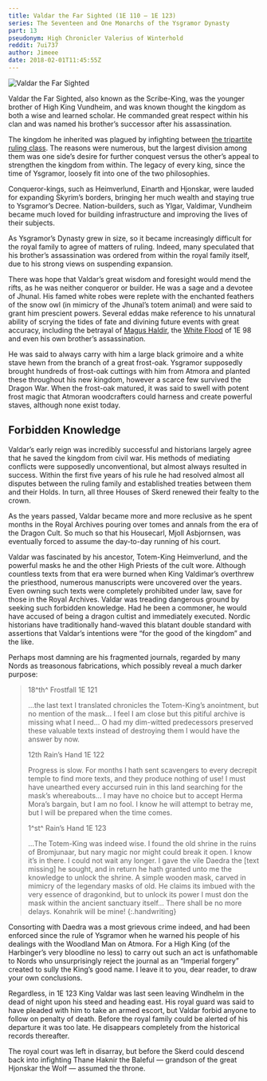```yaml
---
title: Valdar the Far Sighted (1E 110 — 1E 123)
series: The Seventeen and One Monarchs of the Ysgramor Dynasty
part: 13
pseudonym: High Chronicler Valerius of Winterhold
reddit: 7ui737
author: Jimeee
date: 2018-02-01T11:45:55Z
---
```


![Valdar the Far Sighted][banner]

Valdar the Far Sighted, also known as the Scribe-King, was the younger brother
of High King Vundheim, and was known thought the kingdom as both a wise and
learned scholar. He commanded great respect within his clan and was named his
brother’s successor after his assassination.

The kingdom he inherited was plagued by infighting between [the tripartite
ruling class][0]. The reasons were numerous, but the largest division among them
was one side’s desire for further conquest versus the other’s appeal to
strengthen the kingdom from within. The legacy of every king, since the time of
Ysgramor, loosely fit into one of the two philosophies.

Conqueror-kings, such as Heimverlund, Einarth and Hjonskar, were lauded for
expanding Skyrim’s borders, bringing her much wealth and staying true to
Ysgramor’s Decree. Nation-builders, such as Ylgar, Valdimar, Vundheim became
much loved for building infrastructure and improving the lives of their
subjects.

As Ysgramor’s Dynasty grew in size, so it became increasingly difficult for the
royal family to agree of matters of ruling. Indeed, many speculated that his
brother’s assassination was ordered from within the royal family itself, due to
his strong views on suspending expansion.

There was hope that Valdar’s great wisdom and foresight would mend the rifts, as
he was neither conqueror or builder. He was a sage and a devotee of Jhunal. His
famed white robes were replete with the enchanted feathers of the snow owl (in
mimicry of the Jhunal’s totem animal) and were said to grant him prescient
powers. Several eddas make reference to his unnatural ability of scrying the
tides of fate and divining future events with great accuracy, including the
betrayal of [Magus Haldir][1], the [White Flood][2] of 1E 98 and even his own
brother’s assassination.

He was said to always carry with him a large black grimoire and a white stave
hewn from the branch of a great frost-oak. Ysgramor supposedly brought hundreds
of frost-oak cuttings with him from Atmora and planted these throughout his new
kingdom, however a scarce few survived the Dragon War. When the frost-oak
matured, it was said to swell with potent frost magic that Atmoran woodcrafters
could harness and create powerful staves, although none exist today.

## Forbidden Knowledge

Valdar’s early reign was incredibly successful and historians largely agree that
he saved the kingdom from civil war. His methods of mediating conflicts were
supposedly unconventional, but almost always resulted in success. Within the
first five years of his rule he had resolved almost all disputes between the
ruling family and established treaties between them and their Holds. In turn,
all three Houses of Skerd renewed their fealty to the crown.

As the years passed, Valdar became more and more reclusive as he spent months in
the Royal Archives pouring over tomes and annals from the era of the Dragon
Cult. So much so that his Housecarl, Mjoll Asbjornsen, was eventually forced to
assume the day-to-day running of his court.

Valdar was fascinated by his ancestor, Totem-King Heimverlund, and the powerful
masks he and the other High Priests of the cult wore. Although countless texts
from that era were burned when King Valdimar’s overthrew the priesthood,
numerous manuscripts were uncovered over the years. Even owning such texts were
completely prohibited under law, save for those in the Royal Archives. Valdar
was treading dangerous ground by seeking such forbidden knowledge. Had he been a
commoner, he would have accused of being a dragon cultist and immediately
executed. Nordic historians have traditionally hand-waved this blatant double
standard with assertions that Valdar’s intentions were “for the good of the
kingdom” and the like.

Perhaps most damning are his fragmented journals, regarded by many Nords as
treasonous fabrications, which possibly reveal a much darker purpose:

> 18^th^ Frostfall 1E 121
>
> …the last text I translated chronicles the Totem-King’s anointment, but no
> mention of the mask… I feel I am close but this pitiful archive is missing
> what I need… O had my dim-witted predecessors preserved these valuable texts
> instead of destroying them I would have the answer by now.
>
> 12th Rain’s Hand 1E 122
>
> Progress is slow. For months I hath sent scavengers to every decrepit temple
> to find more texts, and they produce nothing of use! I must have unearthed
> every accursed ruin in this land searching for the mask’s whereabouts… I may
> have no choice but to accept Herma Mora’s bargain, but I am no fool. I know he
> will attempt to betray me, but I will be prepared when the time comes.
>
> 1^st^ Rain’s Hand 1E 123
>
> …The Totem-King was indeed wise. I found the old shrine in the ruins of
> Bromjunaar, but nary magic nor might could break it open. I know it’s in
> there. I could not wait any longer. I gave the vile Daedra the [text missing]
> he sought, and in return he hath granted unto me the knowledge to unlock the
> shrine. A simple wooden mask, carved in mimicry of the legendary masks of old.
> He claims its imbued with the very essence of dragonkind, but to unlock its
> power I must don the mask within the ancient sanctuary itself… There shall be
> no more delays. Konahrik will be mine!
{:.handwriting}

Consorting with Daedra was a most grievous crime indeed, and had been enforced
since the rule of Ysgramor when he warned his people of his dealings with the
Woodland Man on Atmora. For a High King (of the Harbinger’s very bloodline no
less) to carry out such an act is unfathomable to Nords who unsurprisingly
reject the journal as an “Imperial forgery” created to sully the King’s good
name. I leave it to you, dear reader, to draw your own conclusions.

Regardless, in 1E 123 King Valdar was last seen leaving Windhelm in the dead of
night upon his steed and heading east. His royal guard was said to have pleaded
with him to take an armed escort, but Valdar forbid anyone to follow on penalty
of death. Before the royal family could be alerted of his departure it was too
late. He disappears completely from the historical records thereafter.

The royal court was left in disarray, but before the Skerd could descend back
into infighting Thane Haknir the Baleful — grandson of the great Hjonskar the
Wolf — assumed the throne.

[0]: https://en.uesp.net/wiki/User:Jimeee/Fiction/YsgramorDynasty#Family_Tree
[1]: https://en.uesp.net/wiki/Skyrim:Halldir’s_Cairn
[2]: https://en.uesp.net/wiki/Lore:White_River
[banner]: ./7ui737/banner-valdar.png
